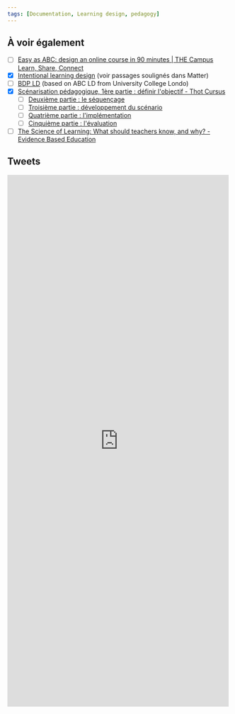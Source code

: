 ```yaml
---
tags: [Documentation, Learning design, pedagogy]
---
```


## À voir également
- [ ] [Easy as ABC: design an online course in 90 minutes | THE Campus Learn, Share, Connect](https://www.timeshighereducation.com/campus/easy-abc-design-online-course-90-minutes)
- [x] [Intentional learning design](https://educationalist.substack.com/p/intentional-learning-design) (voir passages soulignés dans Matter)
- [ ] [BDP LD](https://learning-design.eu/en/index) (based on ABC LD from University College Londo)
- [x] [Scénarisation pédagogique, 1ère partie : définir l'objectif - Thot Cursus](https://cursus.edu/fr/9542/scenarisation-pedagogique-1ere-partie-definir-lobjectif)
	- [ ] [Deuxième partie : le séquençage](https://cursus.edu/dossiers-articles/articles/21294/scenarisation-pedagogique-partie-sequencage/#.Uvnn9UJ5Omg)
	- [ ] [Troisième partie : développement du scénario](https://cursus.edu/dossiers-articles/articles/21310/scenarisation-pedagogique-3eme-partie-developpement-scenario/#.Uvnn0EJ5Omg)
	- [ ] [Quatrième partie : l'implémentation](https://cursus.edu/fr/25466/scenarisation-pedagogique-4eme-partie-limplementation)
	- [ ] [Cinquième partie : l'évaluation](https://cursus.edu/9587/scenarisation-pedagogique-5eme-partie-levaluation)
- [ ] [The Science of Learning: What should teachers know, and why? - Evidence Based Education](https://evidencebased.education/the-science-of-learning-what-should-teachers-know-and-why/)

## Tweets
<iframe border=0 frameborder=0 height=1200 width=500   
 src="https://twitframe.com/show?url=https://twitter.com/k_triquet/status/1471770633272975363?s=21"></iframe>
